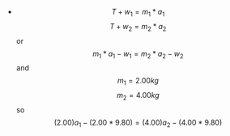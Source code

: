 - $$T+w_1=m_1*a_1$$
  $$T+w_2=m_2*a_2$$
  or
  $$m_1*a_1-w_1=m_2*a_2-w_2$$
  and
  $$m_1=2.00kg$$
  $$m_2=4.00kg$$
  so
  $$(2.00)a_1-(2.00*9.80)=(4.00)a_2-(4.00*9.80)$$